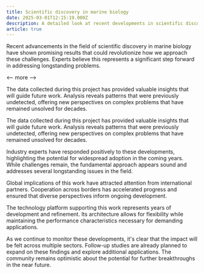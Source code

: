 ```yaml
---
title: Scientific discovery in marine biology
date: 2025-03-01T12:15:19.000Z
description: A detailed look at recent developments in scientific discovery in marine biology
article: true
---
```

Recent advancements in the field of scientific discovery in marine biology have shown promising results that could revolutionize how we approach these challenges. Experts believe this represents a significant step forward in addressing longstanding problems.

<-- more -->

The data collected during this project has provided valuable insights that will guide future work. Analysis reveals patterns that were previously undetected, offering new perspectives on complex problems that have remained unsolved for decades.

The data collected during this project has provided valuable insights that will guide future work. Analysis reveals patterns that were previously undetected, offering new perspectives on complex problems that have remained unsolved for decades.

Industry experts have responded positively to these developments, highlighting the potential for widespread adoption in the coming years. While challenges remain, the fundamental approach appears sound and addresses several longstanding issues in the field.

Global implications of this work have attracted attention from international partners. Cooperation across borders has accelerated progress and ensured that diverse perspectives inform ongoing development.

The technology platform supporting this work represents years of development and refinement. Its architecture allows for flexibility while maintaining the performance characteristics necessary for demanding applications.

As we continue to monitor these developments, it's clear that the impact will be felt across multiple sectors. Follow-up studies are already planned to expand on these findings and explore additional applications. The community remains optimistic about the potential for further breakthroughs in the near future.
